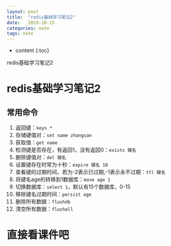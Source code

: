 ```yaml
---
layout: post
title:  "redis基础学习笔记2"
date:   2019-10-15
categories: note
tags: note
---
```


* content
{:toc}

redis基础学习笔记2









# redis基础学习笔记2
## 常用命令
1. 返回键：`keys *` 
2. 存储键值对：`set name zhangsan`
3. 获取值：`get name`
4. 检测键是否存在，有返回1，没有返回0：`exists 键名`
5. 删除键值对：`del 键名 `
6. 设置键存在时常为十秒：`expire 键名 10`
7. 查看键的过期时间，若为-2表示已过期,-1表示永不过期：`ttl 键名`
8. 将键名age的转移到1数据库：`move age 1`
9. 切换数据库：`select 1`，默认有15个数据库，0-15
10. 移除键名过期时间：`persist age`
11. 删除所有数据：`flushdb`
12. 清空所有数据：`flushall `

# 直接看课件吧













